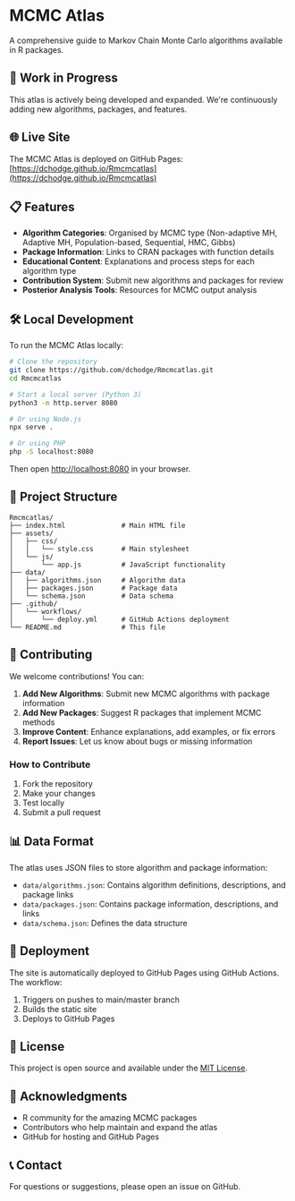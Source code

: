 # MCMC Atlas

A comprehensive guide to Markov Chain Monte Carlo algorithms available in R packages.

## 🚧 Work in Progress

This atlas is actively being developed and expanded. We're continuously adding new algorithms, packages, and features.

## 🌐 Live Site

The MCMC Atlas is deployed on GitHub Pages: [https://dchodge.github.io/Rmcmcatlas](https://dchodge.github.io/Rmcmcatlas)

## 📋 Features

- **Algorithm Categories**: Organised by MCMC type (Non-adaptive MH, Adaptive MH, Population-based, Sequential, HMC, Gibbs)
- **Package Information**: Links to CRAN packages with function details
- **Educational Content**: Explanations and process steps for each algorithm type
- **Contribution System**: Submit new algorithms and packages for review
- **Posterior Analysis Tools**: Resources for MCMC output analysis

## 🛠️ Local Development

To run the MCMC Atlas locally:

```bash
# Clone the repository
git clone https://github.com/dchodge/Rmcmcatlas.git
cd Rmcmcatlas

# Start a local server (Python 3)
python3 -m http.server 8080

# Or using Node.js
npx serve .

# Or using PHP
php -S localhost:8080
```

Then open [http://localhost:8080](http://localhost:8080) in your browser.

## 📁 Project Structure

```
Rmcmcatlas/
├── index.html              # Main HTML file
├── assets/
│   ├── css/
│   │   └── style.css       # Main stylesheet
│   └── js/
│       └── app.js          # JavaScript functionality
├── data/
│   ├── algorithms.json     # Algorithm data
│   ├── packages.json       # Package data
│   └── schema.json         # Data schema
├── .github/
│   └── workflows/
│       └── deploy.yml      # GitHub Actions deployment
└── README.md               # This file
```

## 🤝 Contributing

We welcome contributions! You can:

1. **Add New Algorithms**: Submit new MCMC algorithms with package information
2. **Add New Packages**: Suggest R packages that implement MCMC methods
3. **Improve Content**: Enhance explanations, add examples, or fix errors
4. **Report Issues**: Let us know about bugs or missing information

### How to Contribute

1. Fork the repository
2. Make your changes
3. Test locally
4. Submit a pull request

## 📊 Data Format

The atlas uses JSON files to store algorithm and package information:

- `data/algorithms.json`: Contains algorithm definitions, descriptions, and package links
- `data/packages.json`: Contains package information, descriptions, and links
- `data/schema.json`: Defines the data structure

## 🚀 Deployment

The site is automatically deployed to GitHub Pages using GitHub Actions. The workflow:

1. Triggers on pushes to main/master branch
2. Builds the static site
3. Deploys to GitHub Pages

## 📝 License

This project is open source and available under the [MIT License](LICENSE).

## 🙏 Acknowledgments

- R community for the amazing MCMC packages
- Contributors who help maintain and expand the atlas
- GitHub for hosting and GitHub Pages

## 📞 Contact

For questions or suggestions, please open an issue on GitHub.
